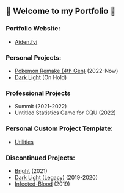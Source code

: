 ## 🖤 Welcome to my Portfolio 🖤

### Portfolio Website:

- [Aiden.fyi](http://aiden.fyi/)

### Personal Projects:
- [Pokemon Remake (4th Gen)](https://github.com/Agent40infinity/Pokemon-4th-Gen-Remake) (2022-Now)
- [Dark Light](https://github.com/Agent40infinity/Dark-Light) (On Hold)

### Professional Projects
- Summit (2021-2022)
- Untitled Statistics Game for CQU (2022)

### Personal Custom Project Template:

- [Utilities](https://github.com/Agent40infinity/Utilities)

### Discontinued Projects:
- [Bright](https://github.com/Agent40infinity/Bright) (2021)
- [Dark Light (Legacy)](https://github.com/Agent40infinity/Dark-Light-Legacy) (2019-2020)
- [Infected-Blood](https://github.com/Agent40infinity/Infected-Blood) (2019)
